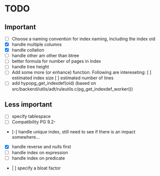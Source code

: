 TODO
====

Important
---------

- [ ] Choose a naming convention for index naming, including the index oid
- [X] handle multiple columns
- [X] handle collation
- [ ] handle other am other than btree
- [ ] better formula for number of pages in index
- [ ] handle tree height
- [ ] Add some more (or enhance) function. Following are intereseting:
      [ ] estimated index size
      [ ] estimated number of lines
- [ ] add hypopg_get_indexdef(oid) (based on src/backend/utils/adt/ruleutils.c/pg_get_indexdef_worker())

Less important
--------------

- [ ] specify tablespace
- [ ] Compatibility PG 9.2-
- [-] handle unique index, still need to see if there is an impact somewhere...
- [X] handle reverse and nulls first
- [ ] handle index on expression
- [ ] handle index on predicate
- | ] specify a bloat factor
